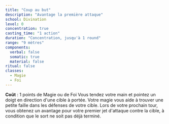 ```yaml
---
title: "Coup au but"
description: "Avantage la première attaque"
school: Divination
level: 0
concentration: true
casting_time: "1 action"
duration: "Concentration, jusqu'à 1 round"
range: "9 mètres"
components:
  verbal: false
  somatic: true
  material: false
ritual: false
classes:
  - Magie
  - Foi
---
```

**Coût** : 1 points de Magie ou de Foi
Vous tendez votre main et pointez un doigt en direction d'une cible à portée. Votre magie vous aide à trouver une petite faille dans les défenses de votre cible. Lors de votre prochain tour, vous obtenez un avantage pour votre premier jet d'attaque contre la cible, à condition que le sort ne soit pas déjà terminé.   
